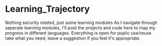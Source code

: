 # Learning_Trajectory
Nothing security related, just some learning modules
As I navigate through seperate learning modules, I'll post the projects and code here to map my progress in 
different languages. Everything is open for puplic use/reuse. take what you need, leave a suggestion if you feel it's appropriate.
